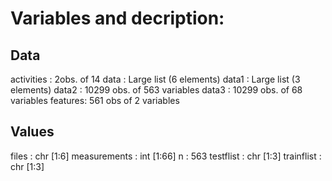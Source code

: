 # Variables and decription:

## Data
activities : 2obs. of 14
data : Large list (6 elements)
data1 : Large list (3 elements)
data2 : 10299 obs. of 563 variables
data3 : 10299 obs. of 68 variables
features: 561 obs of 2 variables

## Values
files : chr [1:6]
measurements : int [1:66]
n : 563
testflist : chr [1:3]
trainflist : chr [1:3] 